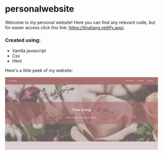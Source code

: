 # personalwebsite

Welcome to my personal website! Here you can find any relevant code, but for easier access click this link: https://tinaliang.netlify.app/.

### Created using:
  
   * Vanilla javascript
   * Css
   * Html

Here's a little peek of my website:

![screenshot](https://github.com/tinamliang/personalwebsite/blob/master/website.html/images/website.png)
